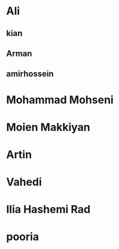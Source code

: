 # Ali 
## kian
## Arman
## amirhossein
# Mohammad Mohseni 
# Moien Makkiyan
# Artin
# Vahedi
# Ilia Hashemi Rad
# pooria
